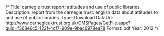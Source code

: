 /*
Title: carnegie trust report: attitudes and use of public libraries
Description: report from the carnegie trust: english data about attitudes to and use of public libraries. 
Type: Download
DataUrl: http://www.carnegieuktrust.org.uk/CMSPages/GetFile.aspx?guid=f368e6c5-122f-4cf7-909e-9bac6978ea78
Format: pdf
Year: 2012 
*/